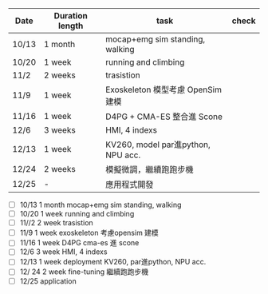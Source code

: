 | Date  | Duration length | task                              | check |
| ----- | --------------- | --------------------------------- | ----- |
| 10/13 | 1 month         | mocap+emg sim standing, walking   |       |
| 10/20 | 1 week          | running and climbing              |       |
| 11/2  | 2 weeks         | trasistion                        |       |
| 11/9  | 1 week          | Exoskeleton 模型考慮 OpenSim 建模       |       |
| 11/16 | 1 week          | D4PG + CMA-ES 整合進 Scone           |       |
| 12/6  | 3 weeks         | HMI, 4 indexs                     |       |
| 12/13 | 1 week          | KV260, model par進python, NPU acc. |       |
| 12/24 | 2 weeks         | 模擬微調，繼續跑跑步機                       |       |
| 12/25 | -               | 應用程式開發                            |       |


- [ ] 10/13 1 month mocap+emg sim standing, walking
- [ ] 10/20 1 week running and climbing
- [ ] 11//2 2 week trasistion
- [ ] 11/9 1 week exoskeleton 考慮opensim 建模
- [ ] 11/16 1 week D4PG cma-es 進 scone
- [ ] 12/6 3 week HMI, 4 indexs
- [ ] 12/13 1 week deployment KV260, par進python, NPU acc.
- [ ] 12/ 24 2 week fine-tuning 繼續跑跑步機
- [ ] 12/25 application